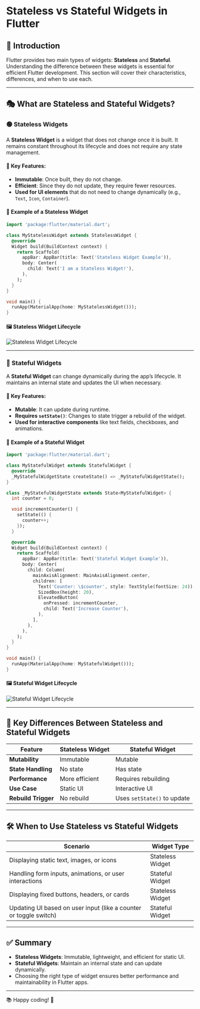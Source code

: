 # Stateless vs Stateful Widgets in Flutter

## 📌 Introduction
Flutter provides two main types of widgets: **Stateless** and **Stateful**. Understanding the difference between these widgets is essential for efficient Flutter development. This section will cover their characteristics, differences, and when to use each.

---

## 🎭 What are Stateless and Stateful Widgets?

### 🟢 Stateless Widgets
A **Stateless Widget** is a widget that does not change once it is built. It remains constant throughout its lifecycle and does not require any state management.

#### 🔹 Key Features:
- **Immutable**: Once built, they do not change.
- **Efficient**: Since they do not update, they require fewer resources.
- **Used for UI elements** that do not need to change dynamically (e.g., `Text`, `Icon`, `Container`).

#### 🔹 Example of a Stateless Widget

```dart
import 'package:flutter/material.dart';

class MyStatelessWidget extends StatelessWidget {
  @override
  Widget build(BuildContext context) {
    return Scaffold(
      appBar: AppBar(title: Text('Stateless Widget Example')),
      body: Center(
        child: Text('I am a Stateless Widget!'),
      ),
    );
  }
}

void main() {
  runApp(MaterialApp(home: MyStatelessWidget()));
}
```

#### 🖼️ Stateless Widget Lifecycle
![Stateless Widget Lifecycle](https://www.google.com/url?sa=i&url=https%3A%2F%2Fvelog.io%2F%40qkr7627%2FFlutter-StatefulWidget%25EC%259D%2598LifeCycle&psig=AOvVaw0lZWsXvool3i-7_ywZEboK&ust=1738325130766000&source=images&cd=vfe&opi=89978449&ved=0CBQQjRxqFwoTCMjAuoC0nYsDFQAAAAAdAAAAABAE)

---

### 🔵 Stateful Widgets
A **Stateful Widget** can change dynamically during the app’s lifecycle. It maintains an internal state and updates the UI when necessary.

#### 🔹 Key Features:
- **Mutable**: It can update during runtime.
- **Requires `setState()`**: Changes to state trigger a rebuild of the widget.
- **Used for interactive components** like text fields, checkboxes, and animations.

#### 🔹 Example of a Stateful Widget

```dart
import 'package:flutter/material.dart';

class MyStatefulWidget extends StatefulWidget {
  @override
  _MyStatefulWidgetState createState() => _MyStatefulWidgetState();
}

class _MyStatefulWidgetState extends State<MyStatefulWidget> {
  int counter = 0;

  void incrementCounter() {
    setState(() {
      counter++;
    });
  }

  @override
  Widget build(BuildContext context) {
    return Scaffold(
      appBar: AppBar(title: Text('Stateful Widget Example')),
      body: Center(
        child: Column(
          mainAxisAlignment: MainAxisAlignment.center,
          children: [
            Text('Counter: \$counter', style: TextStyle(fontSize: 24)),
            SizedBox(height: 20),
            ElevatedButton(
              onPressed: incrementCounter,
              child: Text('Increase Counter'),
            ),
          ],
        ),
      ),
    );
  }
}

void main() {
  runApp(MaterialApp(home: MyStatefulWidget()));
}
```

#### 🖼️ Stateful Widget Lifecycle
![Stateful Widget Lifecycle](https://raw.githubusercontent.com/flutter/assets-for-api-docs/main/assets/widgets/stateful_widget_lifecycle.png)

---

## 🔄 Key Differences Between Stateless and Stateful Widgets

| Feature             | Stateless Widget | Stateful Widget |
|---------------------|----------------|----------------|
| **Mutability**      | Immutable      | Mutable       |
| **State Handling**  | No state       | Has state    |
| **Performance**     | More efficient | Requires rebuilding |
| **Use Case**        | Static UI      | Interactive UI |
| **Rebuild Trigger** | No rebuild     | Uses `setState()` to update |

---

## 🛠️ When to Use Stateless vs Stateful Widgets

| Scenario | Widget Type |
|----------|------------|
| Displaying static text, images, or icons | Stateless Widget |
| Handling form inputs, animations, or user interactions | Stateful Widget |
| Displaying fixed buttons, headers, or cards | Stateless Widget |
| Updating UI based on user input (like a counter or toggle switch) | Stateful Widget |

---

## ✅ Summary
- **Stateless Widgets**: Immutable, lightweight, and efficient for static UI.
- **Stateful Widgets**: Maintain an internal state and can update dynamically.
- Choosing the right type of widget ensures better performance and maintainability in Flutter apps.

---

📚 Happy coding! 🚀
